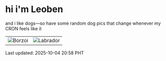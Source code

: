 # hi i'm Leoben

and i like dogs—so have some random dog pics that change whenever my CRON feels like it

|  |  |
|--------|----------|
| ![Borzoi](https://random-dog-vercel.vercel.app/api/random-borzoi?v=1759582687) | ![Labrador](https://random-dog-vercel.vercel.app/api/random-labrador?v=1759582687) |

Last updated: 2025-10-04 20:58 PHT
